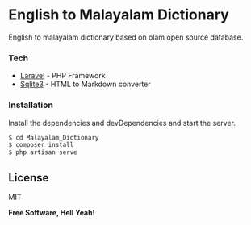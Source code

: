 # English to Malayalam Dictionary

English to malayalam dictionary based on olam open source database.

### Tech

* [Laravel](https://laravel.com/) - PHP Framework
* [Sqlite3](https://sqlite.org/index.html) - HTML to Markdown converter

### Installation

Install the dependencies and devDependencies and start the server.

```sh
$ cd Malayalam_Dictionary
$ composer install
$ php artisan serve
```


License
----

MIT


**Free Software, Hell Yeah!**



